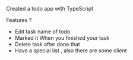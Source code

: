 Created a todo app with TypeScript 

Features  ?

<ul>
<li>Edit task name of todo</li>
<li>Marked it When you finished your task</li>
<li>Delete task after done that</li>
<li>Have a special list , also there are some client </li>
</ul>